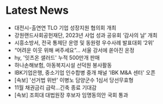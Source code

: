 # Latest News
-  대전시-출연연 TLO 기업 성장지원 협의회 개최
-  강원랜드사회공헌재단, 2023년 사업 성과 공유회 ‘감사의 날’ 개최
-  시흥소방서, 전국 통제단 운영 및 동원령 우수사례 발표대회 ‘2위’
-  “어려운 이웃 위해 써주세요”... 서울 강서에 쏟아진 온정
-  hy, '잇츠온 샐러드' 누적 500만개 판매
-  하나손해보험, 아동복지시설 선덕원 봉사활동
-  IBK기업은행, 중소기업 인수합병 중개 채널 'IBK M&A 센터' 오픈
-  [속보] '선거법 위반' 이병노 담양군수 1심서 당선무효형
-  11월 채권금리 급락…긴축 종료 기대감
-  [속보] 조희대 대법원장 후보자 임명동의안 국회 통과
